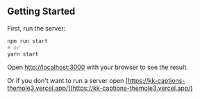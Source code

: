## Getting Started

First, run the server:

```bash
npm run start
# or
yarn start
```

Open [http://localhost:3000](http://localhost:3000) with your browser to see the result.

Or if you don't want to run a server open [https://kk-captions-themole3.vercel.app/](https://kk-captions-themole3.vercel.app/)
